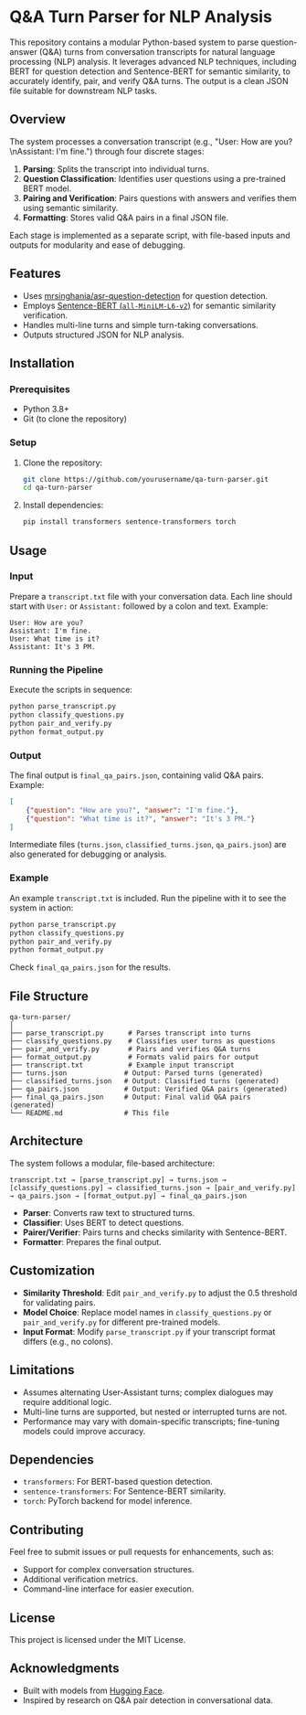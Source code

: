 # Q&A Turn Parser for NLP Analysis

This repository contains a modular Python-based system to parse question-answer (Q&A) turns from conversation transcripts for natural language processing (NLP) analysis. It leverages advanced NLP techniques, including BERT for question detection and Sentence-BERT for semantic similarity, to accurately identify, pair, and verify Q&A turns. The output is a clean JSON file suitable for downstream NLP tasks.

## Overview

The system processes a conversation transcript (e.g., "User: How are you?\nAssistant: I'm fine.") through four discrete stages:
1. **Parsing**: Splits the transcript into individual turns.
2. **Question Classification**: Identifies user questions using a pre-trained BERT model.
3. **Pairing and Verification**: Pairs questions with answers and verifies them using semantic similarity.
4. **Formatting**: Stores valid Q&A pairs in a final JSON file.

Each stage is implemented as a separate script, with file-based inputs and outputs for modularity and ease of debugging.

## Features
- Uses [mrsinghania/asr-question-detection](https://huggingface.co/mrsinghania/asr-question-detection) for question detection.
- Employs [Sentence-BERT (`all-MiniLM-L6-v2`)](https://www.sbert.net/) for semantic similarity verification.
- Handles multi-line turns and simple turn-taking conversations.
- Outputs structured JSON for NLP analysis.

## Installation

### Prerequisites
- Python 3.8+
- Git (to clone the repository)

### Setup
1. Clone the repository:
   ```bash
   git clone https://github.com/yourusername/qa-turn-parser.git
   cd qa-turn-parser
   ```
2. Install dependencies:
   ```bash
   pip install transformers sentence-transformers torch
   ```

## Usage

### Input
Prepare a `transcript.txt` file with your conversation data. Each line should start with `User:` or `Assistant:` followed by a colon and text. Example:
```
User: How are you?
Assistant: I'm fine.
User: What time is it?
Assistant: It's 3 PM.
```

### Running the Pipeline
Execute the scripts in sequence:
```bash
python parse_transcript.py
python classify_questions.py
python pair_and_verify.py
python format_output.py
```

### Output
The final output is `final_qa_pairs.json`, containing valid Q&A pairs. Example:
```json
[
    {"question": "How are you?", "answer": "I'm fine."},
    {"question": "What time is it?", "answer": "It's 3 PM."}
]
```

Intermediate files (`turns.json`, `classified_turns.json`, `qa_pairs.json`) are also generated for debugging or analysis.

### Example
An example `transcript.txt` is included. Run the pipeline with it to see the system in action:
```bash
python parse_transcript.py
python classify_questions.py
python pair_and_verify.py
python format_output.py
```
Check `final_qa_pairs.json` for the results.

## File Structure
```
qa-turn-parser/
│
├── parse_transcript.py      # Parses transcript into turns
├── classify_questions.py    # Classifies user turns as questions
├── pair_and_verify.py       # Pairs and verifies Q&A turns
├── format_output.py         # Formats valid pairs for output
├── transcript.txt           # Example input transcript
├── turns.json              # Output: Parsed turns (generated)
├── classified_turns.json   # Output: Classified turns (generated)
├── qa_pairs.json           # Output: Verified Q&A pairs (generated)
├── final_qa_pairs.json     # Output: Final valid Q&A pairs (generated)
└── README.md               # This file
```

## Architecture
The system follows a modular, file-based architecture:
```
transcript.txt → [parse_transcript.py] → turns.json → [classify_questions.py] → classified_turns.json → [pair_and_verify.py] → qa_pairs.json → [format_output.py] → final_qa_pairs.json
```
- **Parser**: Converts raw text to structured turns.
- **Classifier**: Uses BERT to detect questions.
- **Pairer/Verifier**: Pairs turns and checks similarity with Sentence-BERT.
- **Formatter**: Prepares the final output.

## Customization
- **Similarity Threshold**: Edit `pair_and_verify.py` to adjust the 0.5 threshold for validating pairs.
- **Model Choice**: Replace model names in `classify_questions.py` or `pair_and_verify.py` for different pre-trained models.
- **Input Format**: Modify `parse_transcript.py` if your transcript format differs (e.g., no colons).

## Limitations
- Assumes alternating User-Assistant turns; complex dialogues may require additional logic.
- Multi-line turns are supported, but nested or interrupted turns are not.
- Performance may vary with domain-specific transcripts; fine-tuning models could improve accuracy.

## Dependencies
- `transformers`: For BERT-based question detection.
- `sentence-transformers`: For Sentence-BERT similarity.
- `torch`: PyTorch backend for model inference.

## Contributing
Feel free to submit issues or pull requests for enhancements, such as:
- Support for complex conversation structures.
- Additional verification metrics.
- Command-line interface for easier execution.

## License
This project is licensed under the MIT License. 

## Acknowledgments
- Built with models from [Hugging Face](https://huggingface.co/).
- Inspired by research on Q&A pair detection in conversational data.
